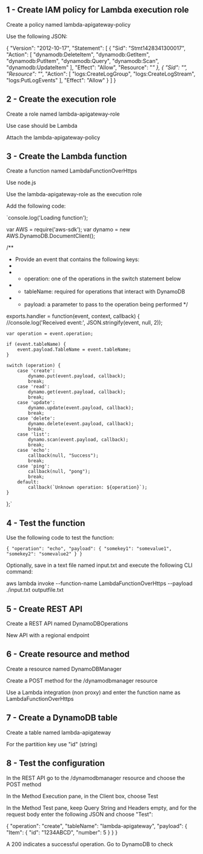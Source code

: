 ## 1 - Create IAM policy for Lambda execution role

Create a policy named lambda-apigateway-policy

Use the following JSON:

{
  "Version": "2012-10-17",
  "Statement": [
    {
      "Sid": "Stmt1428341300017",
      "Action": [
        "dynamodb:DeleteItem",
        "dynamodb:GetItem",
        "dynamodb:PutItem",
        "dynamodb:Query",
        "dynamodb:Scan",
        "dynamodb:UpdateItem"
      ],
      "Effect": "Allow",
      "Resource": "*"
    },
    {
      "Sid": "",
      "Resource": "*",
      "Action": [
        "logs:CreateLogGroup",
        "logs:CreateLogStream",
        "logs:PutLogEvents"
      ],
      "Effect": "Allow"
    }
  ]
}

## 2 - Create the execution role


Create a role named lambda-apigateway-role

Use case should be Lambda

Attach the lambda-apigateway-policy

## 3 - Create the Lambda function

Create a function named LambdaFunctionOverHttps

Use node.js

Use the lambda-apigateway-role as the execution role

Add the following code:

`console.log('Loading function');

var AWS = require('aws-sdk');
var dynamo = new AWS.DynamoDB.DocumentClient();

/**
 * Provide an event that contains the following keys:
 *
 *   - operation: one of the operations in the switch statement below
 *   - tableName: required for operations that interact with DynamoDB
 *   - payload: a parameter to pass to the operation being performed
 */
 
exports.handler = function(event, context, callback) {
    //console.log('Received event:', JSON.stringify(event, null, 2));

    var operation = event.operation;

    if (event.tableName) {
        event.payload.TableName = event.tableName;
    }

    switch (operation) {
        case 'create':
            dynamo.put(event.payload, callback);
            break;
        case 'read':
            dynamo.get(event.payload, callback);
            break;
        case 'update':
            dynamo.update(event.payload, callback);
            break;
        case 'delete':
            dynamo.delete(event.payload, callback);
            break;
        case 'list':
            dynamo.scan(event.payload, callback);
            break;
        case 'echo':
            callback(null, "Success");
            break;
        case 'ping':
            callback(null, "pong");
            break;
        default:
            callback(`Unknown operation: ${operation}`);
    }
};`

## 4 - Test the function

Use the following code to test the function:

`{
    "operation": "echo",
    "payload": {
        "somekey1": "somevalue1",
        "somekey2": "somevalue2"
    }
}`

Optionally, save in a text file named input.txt and execute the following CLI command:

aws lambda invoke --function-name LambdaFunctionOverHttps --payload ./input.txt outputfile.txt

## 5 - Create REST API

Create a REST API named DynamoDBOperations

New API with a regional endpoint

## 6 - Create resource and method

Create a resource named DynamoDBManager

Create a POST method for the /dynamodbmanager resource

Use a Lambda integration (non proxy) and enter the function name as LambdaFunctionOverHttps

## 7 - Create a DynamoDB table

Create a table named lambda-apigateway

For the partition key use "id" (string)

## 8 - Test the configuration

In the REST API go to the /dynamodbmanager resource and choose the POST method

In the Method Execution pane, in the Client box, choose Test

In the Method Test pane, keep Query String and Headers empty, and for the request body enter the following JSON and choose "Test":

{
  "operation": "create",
  "tableName": "lambda-apigateway",
  "payload": {
    "Item": {
      "id": "1234ABCD",
      "number": 5
    }
  }
}

A 200 indicates a successful operation. Go to DynamoDB to check
